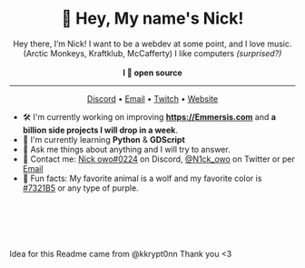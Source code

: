 <h1 align="center">👋 Hey, My name's Nick!</h1>

<p align="center">Hey there, I’m Nick! I want to be a webdev at some point, and I love music. (Arctic Monkeys, Kraftklub, McCafferty) I like computers <i>(surprised?)</i><br><br><strong>I 💜 open source</strong></p>

<hr>

<p align="center">
  <a href="https://discord.gg/hrnvkRcD5B">Discord</a> • <a href="mailto:Nickdoesstuff@proton.me">Email</a> • <a href="https://twitch.tv/N1ck_owo">Twitch</a> • <a href="https://N1cksstuff.github.io">Website</a>
</p>

- 🛠️ I'm currently working on improving **https://Emmersis.com** and **a billion side projects I will drop in a week**.
- 🌱 I'm currently learning **Python** & **GDScript**
- 💭 Ask me things about anything and I will try to answer.
- 📇 Contact me: [Nick owo#0224](https://discord.gg/hrnvkRcD5B) on Discord, [@N1ck_owo](https://twitter.com/N1ck_owo) on Twitter or per [Email](Nickdoesstuff@proton.me)
- 💜 Fun facts: My favorite animal is a wolf and my favorite color is [#7321B5](https://www.color-hex.com/color/7321b5) or any type of purple.
<br><br><br><br><br><br>

Idea for this Readme came from @kkrypt0nn 
Thank you <3
